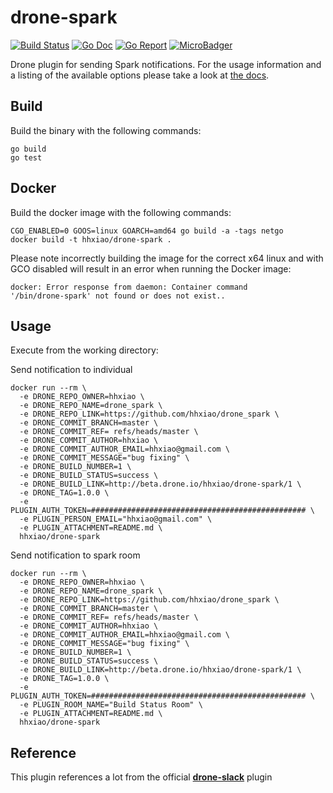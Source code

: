 # drone-spark

[![Build Status](https://travis-ci.org/hhxiao/drone-spark.svg?branch=master)](https://travis-ci.org/hhxiao/drone-spark)
[![Go Doc](https://godoc.org/github.com/drone-plugins/drone-slack?status.svg)](http://godoc.org/github.com/hhxiao/drone-spark)
[![Go Report](https://goreportcard.com/badge/github.com/hhxiao/drone-spark)](https://goreportcard.com/report/github.com/hhxiao/drone-spark)
[![MicroBadger](https://images.microbadger.com/badges/image/hhxiao/drone-spark.svg)](https://microbadger.com/images/hhxiao/drone-spark "Get your own image badge on microbadger.com")

Drone plugin for sending Spark notifications. For the usage information and a
listing of the available options please take a look at [the docs](DOCS.md).

## Build

Build the binary with the following commands:

```
go build
go test
```

## Docker

Build the docker image with the following commands:

```
CGO_ENABLED=0 GOOS=linux GOARCH=amd64 go build -a -tags netgo
docker build -t hhxiao/drone-spark .
```

Please note incorrectly building the image for the correct x64 linux and with
GCO disabled will result in an error when running the Docker image:

```
docker: Error response from daemon: Container command
'/bin/drone-spark' not found or does not exist..
```

## Usage

Execute from the working directory:

Send notification to individual

```
docker run --rm \
  -e DRONE_REPO_OWNER=hhxiao \
  -e DRONE_REPO_NAME=drone_spark \
  -e DRONE_REPO_LINK=https://github.com/hhxiao/drone_spark \
  -e DRONE_COMMIT_BRANCH=master \
  -e DRONE_COMMIT_REF= refs/heads/master \
  -e DRONE_COMMIT_AUTHOR=hhxiao \
  -e DRONE_COMMIT_AUTHOR_EMAIL=hhxiao@gmail.com \
  -e DRONE_COMMIT_MESSAGE="bug fixing" \
  -e DRONE_BUILD_NUMBER=1 \
  -e DRONE_BUILD_STATUS=success \
  -e DRONE_BUILD_LINK=http://beta.drone.io/hhxiao/drone-spark/1 \
  -e DRONE_TAG=1.0.0 \
  -e PLUGIN_AUTH_TOKEN=################################################ \
  -e PLUGIN_PERSON_EMAIL="hhxiao@gmail.com" \
  -e PLUGIN_ATTACHMENT=README.md \
  hhxiao/drone-spark
```

Send notification to spark room

```
docker run --rm \
  -e DRONE_REPO_OWNER=hhxiao \
  -e DRONE_REPO_NAME=drone_spark \
  -e DRONE_REPO_LINK=https://github.com/hhxiao/drone_spark \
  -e DRONE_COMMIT_BRANCH=master \
  -e DRONE_COMMIT_REF= refs/heads/master \
  -e DRONE_COMMIT_AUTHOR=hhxiao \
  -e DRONE_COMMIT_AUTHOR_EMAIL=hhxiao@gmail.com \
  -e DRONE_COMMIT_MESSAGE="bug fixing" \
  -e DRONE_BUILD_NUMBER=1 \
  -e DRONE_BUILD_STATUS=success \
  -e DRONE_BUILD_LINK=http://beta.drone.io/hhxiao/drone-spark/1 \
  -e DRONE_TAG=1.0.0 \
  -e PLUGIN_AUTH_TOKEN=################################################ \
  -e PLUGIN_ROOM_NAME="Build Status Room" \
  -e PLUGIN_ATTACHMENT=README.md \
  hhxiao/drone-spark
```

## Reference
This plugin references a lot from the official **[drone-slack](https://github.com/drone-plugins/drone-slack)** plugin
